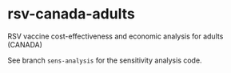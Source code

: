 # rsv-canada-adults
RSV vaccine cost-effectiveness and economic analysis for adults (CANADA)

See branch `sens-analysis` for the sensitivity analysis code. 
